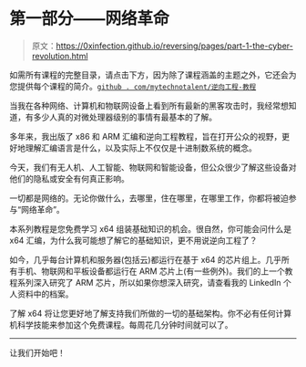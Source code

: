 # 第一部分——网络革命

> 原文：<https://0xinfection.github.io/reversing/pages/part-1-the-cyber-revolution.html>

如需所有课程的完整目录，请点击下方，因为除了课程涵盖的主题之外，它还会为您提供每个课程的简介。[`github . com/mytechnotalent/逆向工程-教程`](https://github.com/mytechnotalent/Reverse-Engineering-Tutorial)

当我在各种网络、计算机和物联网设备上看到所有最新的黑客攻击时，我经常想知道，有多少人真的对微处理器级别的事情有最基本的了解。

多年来，我出版了 x86 和 ARM 汇编和逆向工程教程，旨在打开公众的视野，更好地理解汇编语言是什么，以及实际上不仅仅是十进制数系统的概念。

今天，我们有无人机、人工智能、物联网和智能设备，但公众很少了解这些设备对他们的隐私或安全有何真正影响。

一切都是网络的。无论你做什么，去哪里，住在哪里，在哪里工作，你都将被迫参与“网络革命”。

本系列教程是您免费学习 x64 组装基础知识的机会。很自然，你可能会问什么是 x64 汇编，为什么我可能想了解它的基础知识，更不用说逆向工程了？

如今，几乎每台计算机和服务器(包括云)都运行在基于 x64 的芯片组上。几乎所有手机、物联网和平板设备都运行在 ARM 芯片上(有一些例外)。我们的上一个教程系列深入研究了 ARM 芯片，所以如果你想深入研究，请查看我的 LinkedIn 个人资料中的档案。

了解 x64 将让您更好地了解支持我们所做的一切的基础架构。你不必有任何计算机科学技能来参加这个免费课程。每周花几分钟时间就可以了。

* * *

让我们开始吧！
